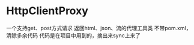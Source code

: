 HttpClientProxy
===============
一个支持get、post方式请求
返回html、json、流的代理工具类
不带pom.xml，清除多余代码
代码是在项目中用到的，摘出来sync上来了
